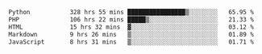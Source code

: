 <!--START_SECTION:waka-->

```txt
Python           328 hrs 55 mins ████████████████▒░░░░░░░░   65.95 %
PHP              106 hrs 22 mins █████▒░░░░░░░░░░░░░░░░░░░   21.33 %
HTML             15 hrs 32 mins  ▓░░░░░░░░░░░░░░░░░░░░░░░░   03.12 %
Markdown         9 hrs 26 mins   ▒░░░░░░░░░░░░░░░░░░░░░░░░   01.89 %
JavaScript       8 hrs 31 mins   ▒░░░░░░░░░░░░░░░░░░░░░░░░   01.71 %
```

<!--END_SECTION:waka-->
